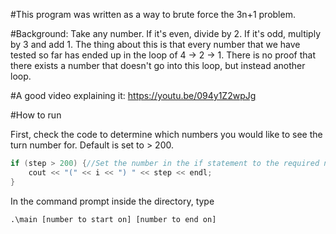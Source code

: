#This program was written as a way to brute force the 3n+1 problem.

#Background:
Take any number. If it's even, divide by 2. If it's odd, multiply by 3 and add 1.
The thing about this is that every number that we have tested so far has ended up in the loop of 4 -> 2 -> 1.
There is no proof that there exists a number that doesn't go into this loop, but instead another loop.

#A good video explaining it: 
https://youtu.be/094y1Z2wpJg

#How to run

First, check the code to determine which numbers you would like to see the turn number for. Default is set to > 200.
```cpp        
if (step > 200) {//Set the number in the if statement to the required number of steps you want to be printed out (because printing takes forever)
    cout << "(" << i << ") " << step << endl;
}
```

In the command prompt inside the directory, type
```
.\main [number to start on] [number to end on]
```

